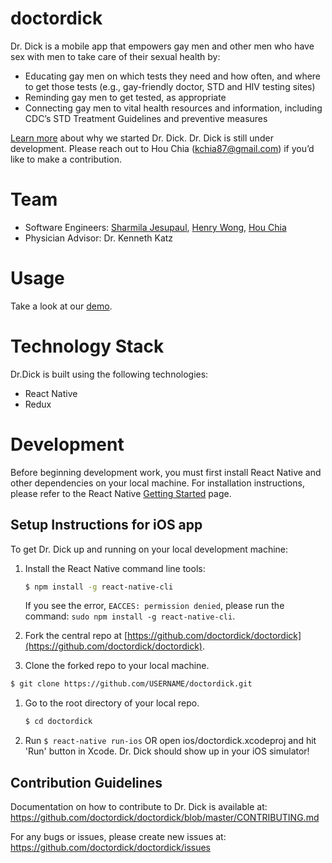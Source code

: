 # doctordick 
Dr. Dick is a mobile app that empowers gay men and other men who have sex with men to take care of their sexual health by:
* Educating gay men on which tests they need and how often, and where to get those tests (e.g., gay-friendly doctor, STD and HIV testing sites)
* Reminding gay men to get tested, as appropriate
* Connecting gay men to vital health resources and information, including CDC’s STD Treatment Guidelines and preventive measures 

[Learn more](http://angelhack.com/2016/04/20/dr-dick-a-sexual-health-app-to-promote-hiv-awareness-prevention-amongst-gay-men/) about why we started Dr. Dick. Dr. Dick is still under development. Please reach out to Hou Chia (kchia87@gmail.com) if you’d like to make a contribution.

# Team
* Software Engineers: [Sharmila Jesupaul](https://www.linkedin.com/in/sharmilajesupaul?authType=NAME_SEARCH&authToken=fk55&locale=en_US&trk=tyah&trkInfo=clickedVertical%3Amynetwork%2CclickedEntityId%3A265798934%2CauthType%3ANAME_SEARCH%2Cidx%3A1-1-1%2CtarId%3A1462251497635%2Ctas%3Asharmila), [Henry Wong](https://www.linkedin.com/in/henryw4k?authType=NAME_SEARCH&authToken=PF1r&locale=en_US&trk=tyah&trkInfo=clickedVertical%3Amynetwork%2CclickedEntityId%3A49994261%2CauthType%3ANAME_SEARCH%2Cidx%3A1-1-1%2CtarId%3A1462251519466%2Ctas%3Ahenry), [Hou Chia](https://www.linkedin.com/in/houchia)
* Physician Advisor: Dr. Kenneth Katz

# Usage
Take a look at our [demo](https://www.youtube.com/watch?v=3dRKGiNjVKQ).

# Technology Stack
Dr.Dick is built using the following technologies:
* React Native
* Redux

# Development
Before beginning development work, you must first install React Native and other dependencies on your local machine. For installation instructions, please refer to the React Native [Getting Started](https://facebook.github.io/react-native/docs/getting-started.html) page.

## Setup Instructions for iOS app
To get Dr. Dick up and running on your local development machine:

1. Install the React Native command line tools:
	```bash
	$ npm install -g react-native-cli
	```

	If you see the error, `EACCES: permission denied`, please run the command: `sudo npm install -g react-native-cli`.


1. Fork the central repo at [https://github.com/doctordick/doctordick](https://github.com/doctordick/doctordick).

1. Clone the forked repo to your local machine.

  ```bash
  $ git clone https://github.com/USERNAME/doctordick.git
  ```

1. Go to the root directory of your local repo. 

	```bash
	$ cd doctordick
	```

1. Run `$ react-native run-ios` OR open ios/doctordick.xcodeproj and hit 'Run' button in Xcode. Dr. Dick should show up in your iOS simulator!


## Contribution Guidelines
Documentation on how to contribute to Dr. Dick is available at: https://github.com/doctordick/doctordick/blob/master/CONTRIBUTING.md

For any bugs or issues, please create new issues at: https://github.com/doctordick/doctordick/issues 

